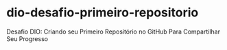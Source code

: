 # dio-desafio-primeiro-repositorio
Desafio DIO: Criando seu Primeiro Repositório no GitHub Para Compartilhar Seu Progresso
